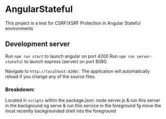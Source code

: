 # AngularStateful

This project is a test for CSRF/XSRF Protection in Angular Stateful environments

## Development server

Run `npm run start` to launch  angular on port 4200
Run `npm run server-stateful` to launch express (server) on port 8080. 

Navigate to `http://localhost:4200/`. The application will automatically reload if you change any of the source files.

### Breakdown:
Located in `scripts` within the package.json:
node server.js & run this server in the background
ng serve & run this service in the foreground
fg move the most recently backgrounded shell into the foreground